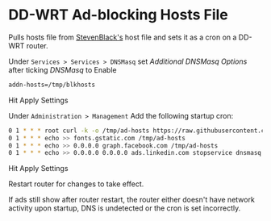 # DD-WRT Ad-blocking Hosts File
Pulls hosts file from [StevenBlack's](https://github.com/StevenBlack/hosts) host file and sets it as a cron on a DD-WRT router.

Under `Services > Services > DNSMasq` set *Additional DNSMasq Options* after ticking *DNSMasq* to Enable
```bash
addn-hosts=/tmp/blkhosts
```
Hit Apply Settings

Under `Administration > Management`
Add the following startup cron:
```bash
0 1 * * * root curl -k -o /tmp/ad-hosts https://raw.githubusercontent.com/StevenBlack/hosts/master/hosts
0 1 * * * echo >> fonts.gstatic.com /tmp/ad-hosts
0 1 * * * echo >> 0.0.0.0 graph.facebook.com /tmp/ad-hosts
0 1 * * * echo >> 0.0.0.0 0.0.0.0 ads.linkedin.com stopservice dnsmasq && startservice dnsmasq
```

Hit Apply Settings

Restart router for changes to take effect.

If ads still show after router restart, the router either doesn't have network activity upon startup, DNS is undetected or the cron is set incorrectly.
